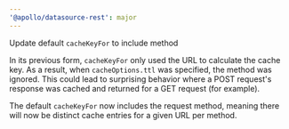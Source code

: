 ```yaml
---
'@apollo/datasource-rest': major
---
```


Update default `cacheKeyFor` to include method

In its previous form, `cacheKeyFor` only used the URL to calculate the cache
key. As a result, when `cacheOptions.ttl` was specified, the method was ignored.
This could lead to surprising behavior where a POST request's response was cached
and returned for a GET request (for example).

The default `cacheKeyFor` now includes the request method, meaning there will
now be distinct cache entries for a given URL per method.
